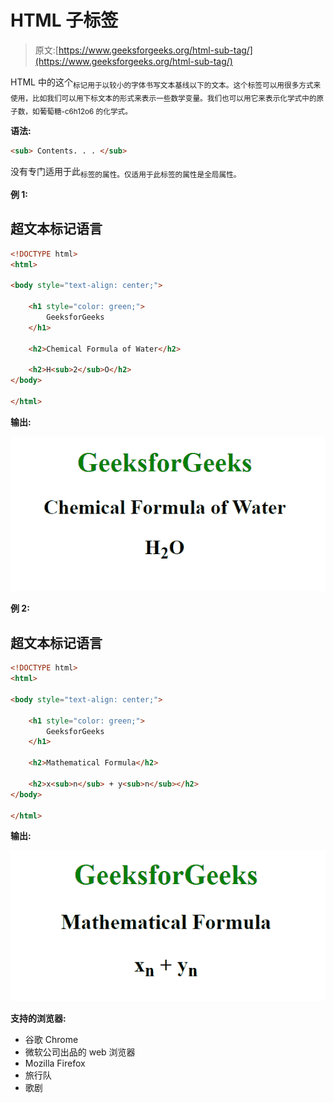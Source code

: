 # HTML 子标签

> 原文:[https://www.geeksforgeeks.org/html-sub-tag/](https://www.geeksforgeeks.org/html-sub-tag/)

HTML 中的这个<sub>标记用于以较小的字体书写文本基线以下的文本。这个标签可以用很多方式来使用，比如我们可以用下标文本的形式来表示一些数学变量。我们也可以用它来表示化学式中的原子数，如葡萄糖-c6h12o6 的化学式。</sub>

**语法:**

```html
<sub> Contents. . . </sub>
```

没有专门适用于此<sub>标签的属性。仅适用于此标签的属性是全局属性。</sub>

**例 1:**

## 超文本标记语言

```html
<!DOCTYPE html>
<html>

<body style="text-align: center;">

    <h1 style="color: green;">
        GeeksforGeeks
    </h1>

    <h2>Chemical Formula of Water</h2>

    <h2>H<sub>2</sub>O</h2>
</body>

</html>
```

**输出:**

![](img/52ed47a2aba51d17879bb38ee4caa67e.png)

**例 2:**

## 超文本标记语言

```html
<!DOCTYPE html>
<html>

<body style="text-align: center;">

    <h1 style="color: green;">
        GeeksforGeeks
    </h1>

    <h2>Mathematical Formula</h2>

    <h2>x<sub>n</sub> + y<sub>n</sub></h2>
</body>

</html>
```

**输出:**

![](img/79b74dd1fba51482130ddcd1d667c0e7.png)

**支持的浏览器:**

*   谷歌 Chrome
*   微软公司出品的 web 浏览器
*   Mozilla Firefox
*   旅行队
*   歌剧